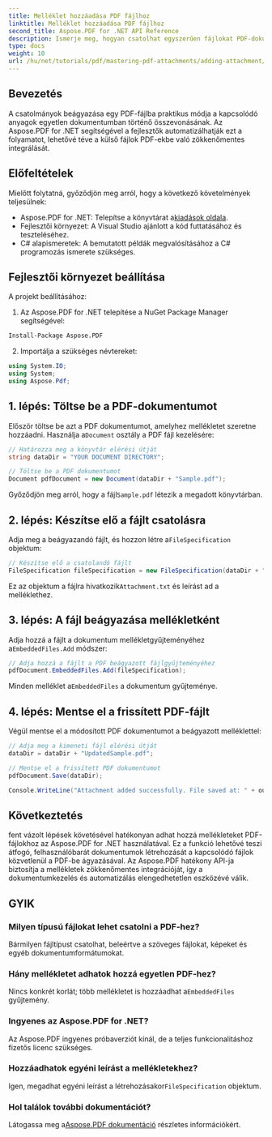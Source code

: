 ```yaml
---
title: Melléklet hozzáadása PDF fájlhoz
linktitle: Melléklet hozzáadása PDF fájlhoz
second_title: Aspose.PDF for .NET API Reference
description: Ismerje meg, hogyan csatolhat egyszerűen fájlokat PDF-dokumentumokhoz az Aspose.PDF for .NET használatával. Kövesse lépésenkénti útmutatónkat a PDF-funkciók beágyazott fájlokkal való bővítéséhez.
type: docs
weight: 10
url: /hu/net/tutorials/pdf/mastering-pdf-attachments/adding-attachment/
---
```

## Bevezetés  

A csatolmányok beágyazása egy PDF-fájlba praktikus módja a kapcsolódó anyagok egyetlen dokumentumban történő összevonásának. Az Aspose.PDF for .NET segítségével a fejlesztők automatizálhatják ezt a folyamatot, lehetővé téve a külső fájlok PDF-ekbe való zökkenőmentes integrálását.  

## Előfeltételek  

Mielőtt folytatná, győződjön meg arról, hogy a következő követelmények teljesülnek:  

-  Aspose.PDF for .NET: Telepítse a könyvtárat a[kiadások oldala](https://releases.aspose.com/pdf/net/).  
- Fejlesztői környezet: A Visual Studio ajánlott a kód futtatásához és teszteléséhez.  
- C# alapismeretek: A bemutatott példák megvalósításához a C# programozás ismerete szükséges.  

## Fejlesztői környezet beállítása  

A projekt beállításához:  

1. Az Aspose.PDF for .NET telepítése a NuGet Package Manager segítségével:  
```bash
Install-Package Aspose.PDF
```  
2. Importálja a szükséges névtereket:  

```csharp
using System.IO;
using System;
using Aspose.Pdf;
``` 

## 1. lépés: Töltse be a PDF-dokumentumot  

 Először töltse be azt a PDF dokumentumot, amelyhez mellékletet szeretne hozzáadni. Használja a`Document` osztály a PDF fájl kezelésére:  

```csharp
// Határozza meg a könyvtár elérési útját
string dataDir = "YOUR DOCUMENT DIRECTORY";

// Töltse be a PDF dokumentumot
Document pdfDocument = new Document(dataDir + "Sample.pdf");
```  

 Győződjön meg arról, hogy a fájl`Sample.pdf` létezik a megadott könyvtárban.  

## 2. lépés: Készítse elő a fájlt csatolásra  

 Adja meg a beágyazandó fájlt, és hozzon létre a`FileSpecification` objektum:  

```csharp
// Készítse elő a csatolandó fájlt
FileSpecification fileSpecification = new FileSpecification(dataDir + "Attachment.txt", "Description of the attached file");
```  

 Ez az objektum a fájlra hivatkozik`Attachment.txt` és leírást ad a melléklethez.  

## 3. lépés: A fájl beágyazása mellékletként  

 Adja hozzá a fájlt a dokumentum mellékletgyűjteményéhez a`EmbeddedFiles.Add` módszer:  

```csharp
// Adja hozzá a fájlt a PDF beágyazott fájlgyűjteményéhez
pdfDocument.EmbeddedFiles.Add(fileSpecification);
```  

 Minden melléklet a`EmbeddedFiles` a dokumentum gyűjteménye.  

## 4. lépés: Mentse el a frissített PDF-fájlt  

Végül mentse el a módosított PDF dokumentumot a beágyazott melléklettel:  

```csharp
// Adja meg a kimeneti fájl elérési útját
dataDir = dataDir + "UpdatedSample.pdf";

// Mentse el a frissített PDF dokumentumot
pdfDocument.Save(dataDir);

Console.WriteLine("Attachment added successfully. File saved at: " + outputFile);
```  

## Következtetés  

fent vázolt lépések követésével hatékonyan adhat hozzá mellékleteket PDF-fájlokhoz az Aspose.PDF for .NET használatával. Ez a funkció lehetővé teszi átfogó, felhasználóbarát dokumentumok létrehozását a kapcsolódó fájlok közvetlenül a PDF-be ágyazásával. Az Aspose.PDF hatékony API-ja biztosítja a mellékletek zökkenőmentes integrációját, így a dokumentumkezelés és automatizálás elengedhetetlen eszközévé válik.  

## GYIK  

### Milyen típusú fájlokat lehet csatolni a PDF-hez?  
Bármilyen fájltípust csatolhat, beleértve a szöveges fájlokat, képeket és egyéb dokumentumformátumokat.  

### Hány mellékletet adhatok hozzá egyetlen PDF-hez?  
 Nincs konkrét korlát; több mellékletet is hozzáadhat a`EmbeddedFiles` gyűjtemény.  

### Ingyenes az Aspose.PDF for .NET?  
Az Aspose.PDF ingyenes próbaverziót kínál, de a teljes funkcionalitáshoz fizetős licenc szükséges.  

### Hozzáadhatok egyéni leírást a mellékletekhez?  
 Igen, megadhat egyéni leírást a létrehozásakor`FileSpecification` objektum.  

### Hol találok további dokumentációt?  
 Látogassa meg a[Aspose.PDF dokumentáció](https://reference.aspose.com/pdf/net/) részletes információkért.  